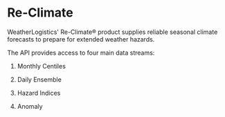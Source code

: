 # Re-Climate

WeatherLogistics' Re-Climate® product supplies reliable seasonal climate forecasts to prepare for extended weather hazards.

The API provides access to four main data streams:

1. Monthly Centiles


2. Daily Ensemble


3. Hazard Indices


4. Anomaly

